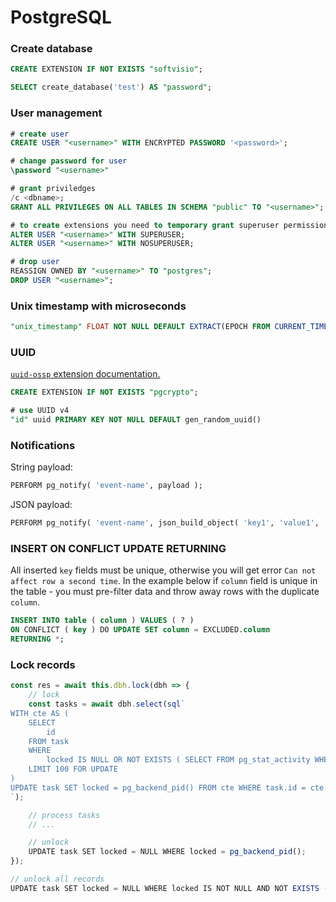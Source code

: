 # PostgreSQL

### Create database

```sql
CREATE EXTENSION IF NOT EXISTS "softvisio";

SELECT create_database('test') AS "password";
```

### User management

```sql
# create user
CREATE USER "<username>" WITH ENCRYPTED PASSWORD '<password>';

# change password for user
\password "<username>"

# grant priviledges
/c <dbname>;
GRANT ALL PRIVILEGES ON ALL TABLES IN SCHEMA "public" TO "<username>";

# to create extensions you need to temporary grant superuser permissions
ALTER USER "<username>" WITH SUPERUSER;
ALTER USER "<username>" WITH NOSUPERUSER;

# drop user
REASSIGN OWNED BY "<username>" TO "postgres";
DROP USER "<username>";
```

### Unix timestamp with microseconds

```sql
"unix_timestamp" FLOAT NOT NULL DEFAULT EXTRACT(EPOCH FROM CURRENT_TIMESTAMP),
```

### UUID

[`uuid-ossp` extension documentation.](https://www.postgresql.org/docs/current/static/uuid-ossp.html)

```sql
CREATE EXTENSION IF NOT EXISTS "pgcrypto";

# use UUID v4
"id" uuid PRIMARY KEY NOT NULL DEFAULT gen_random_uuid()
```

### Notifications

String payload:

```sql
PERFORM pg_notify( 'event-name', payload );
```

JSON payload:

```sql
PERFORM pg_notify( 'event-name', json_build_object( 'key1', 'value1', 'key2', 'value2' )::text );
```

### INSERT ON CONFLICT UPDATE RETURNING

All inserted `key` fields must be unique, otherwise you will get error `Can not affect row a second time`. In the example below if `column` field is unique in the table - you must pre-filter data and throw away rows with the duplicate `column`.

```sql
INSERT INTO table ( column ) VALUES ( ? )
ON CONFLICT ( key ) DO UPDATE SET column = EXCLUDED.column
RETURNING *;
```

### Lock records

```javascript
const res = await this.dbh.lock(dbh => {
    // lock
    const tasks = await dbh.select(sql`
WITH cte AS (
    SELECT
		id
	FROM task
	WHERE
		locked IS NULL OR NOT EXISTS ( SELECT FROM pg_stat_activity WHERE pid = task.locked AND datname = current_database() )
	LIMIT 100 FOR UPDATE
)
UPDATE task SET locked = pg_backend_pid() FROM cte WHERE task.id = cte.id;
`);

	// process tasks
	// ...

	// unlock
	UPDATE task SET locked = NULL WHERE locked = pg_backend_pid();
});
```

```javascript
// unlock all records
UPDATE task SET locked = NULL WHERE locked IS NOT NULL AND NOT EXISTS ( SELECT FROM pg_stat_activity WHERE pid = task.locked AND datname = current_database() );
```
